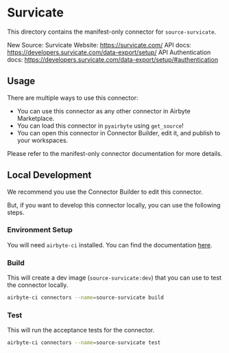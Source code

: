 # Survicate
This directory contains the manifest-only connector for `source-survicate`.

New Source: Survicate
Website: https://survicate.com/
API docs: https://developers.survicate.com/data-export/setup/
API Authentication docs: https://developers.survicate.com/data-export/setup/#authentication

## Usage
There are multiple ways to use this connector:
- You can use this connector as any other connector in Airbyte Marketplace.
- You can load this connector in `pyairbyte` using `get_source`!
- You can open this connector in Connector Builder, edit it, and publish to your workspaces.

Please refer to the manifest-only connector documentation for more details.

## Local Development
We recommend you use the Connector Builder to edit this connector.

But, if you want to develop this connector locally, you can use the following steps.

### Environment Setup
You will need `airbyte-ci` installed. You can find the documentation [here](airbyte-ci).

### Build
This will create a dev image (`source-survicate:dev`) that you can use to test the connector locally.
```bash
airbyte-ci connectors --name=source-survicate build
```

### Test
This will run the acceptance tests for the connector.
```bash
airbyte-ci connectors --name=source-survicate test
```

